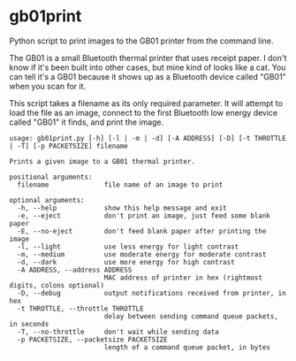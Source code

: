 # gb01print

Python script to print images to the GB01 printer from the command line.

The GB01 is a small Bluetooth thermal printer that uses receipt paper. 
I don't know if it's been built into other cases, but mine kind of looks like a cat.
You can tell it's a GB01 because it shows up as a Bluetooth device called "GB01" when you scan for it.

This script takes a filename as its only required parameter. 
It will attempt to load the file as an image, 
connect to the first Bluetooth low energy device called "GB01" it finds,
and print the image.

    usage: gb01print.py [-h] [-l | -m | -d] [-A ADDRESS] [-D] [-t THROTTLE | -T] [-p PACKETSIZE] filename
    
    Prints a given image to a GB01 thermal printer.
    
    positional arguments:
      filename              file name of an image to print
    
    optional arguments:
      -h, --help            show this help message and exit
      -e, --eject           don't print an image, just feed some blank paper
      -E, --no-eject        don't feed blank paper after printing the image     
      -l, --light           use less energy for light contrast
      -m, --medium          use moderate energy for moderate contrast
      -d, --dark            use more energy for high contrast
      -A ADDRESS, --address ADDRESS
                            MAC address of printer in hex (rightmost digits, colons optional)
      -D, --debug           output notifications received from printer, in hex
      -t THROTTLE, --throttle THROTTLE
                            delay between sending command queue packets, in seconds
      -T, --no-throttle     don't wait while sending data
      -p PACKETSIZE, --packetsize PACKETSIZE
                            length of a command queue packet, in bytes
